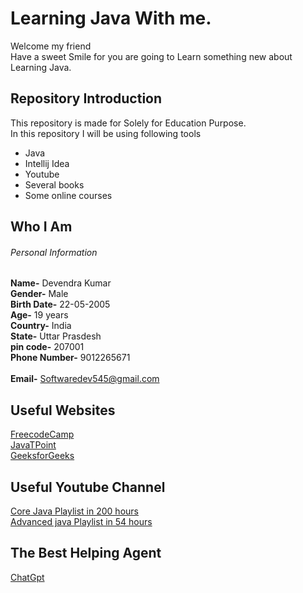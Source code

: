 # Learning Java With me.
Welcome my friend <br>
Have a sweet Smile for you are going to Learn  something new about Learning Java.
## Repository Introduction 
This repository is made for Solely for Education Purpose. <br>
In this repository I will be using following tools
+ Java
+ Intellij Idea
+ Youtube
+ Several books
+ Some online courses
## Who I Am
###### Personal Information
__Name-__ Devendra Kumar <br>
__Gender-__ Male <br>
__Birth Date-__ 22-05-2005 <br>
__Age-__ 19 years <br>
__Country-__ India <br>
__State-__ Uttar Prasdesh <br> 
__pin code-__ 207001 <br>
__Phone Number-__ 9012265671 <br>  
__Email-__ Softwaredev545@gmail.com

## Useful Websites 
[FreecodeCamp](https://www.freecodecamp.org/) <br>
[JavaTPoint](https://www.javatpoint.com/) <br>
[GeeksforGeeks](https://www.geeksforgeeks.org/) <br> 
## Useful Youtube Channel
[Core Java Playlist in 200 hours ](https://www.youtube.com/watch?v=eTXd89t8ngI&list=PLd3UqWTnYXOlDN1ShvI0LSuxl-9THz4jm) <br>
[Advanced java Playlist in 54 hours ](https://www.youtube.com/watch?v=eso86YqpCeI&list=PLmEIJ0ZlD1HSLMdyAWciph2YKCm2Smgdq) <br>
## The Best Helping Agent
[ChatGpt](https://chat.openai.com/c/8fabdd9b-d51b-4477-abb3-01789916d09a)


